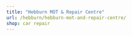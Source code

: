 ```yaml
---
title: "Hebburn MOT & Repair Centre"
url: /hebburn/hebburn-mot-and-repair-centre/
shop: car repair
---
```

